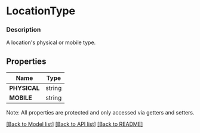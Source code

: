 # LocationType

### Description

A location's physical or mobile type.

## Properties
Name | Type
------------ | -------------
**PHYSICAL** | string
**MOBILE** | string

Note: All properties are protected and only accessed via getters and setters.

[[Back to Model list]](../../README.md#documentation-for-models) [[Back to API list]](../../README.md#documentation-for-api-endpoints) [[Back to README]](../../README.md)


